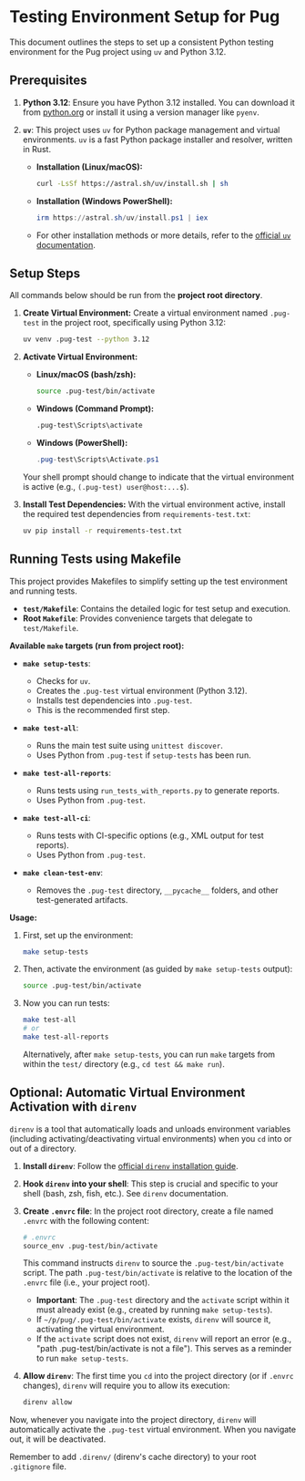 # Testing Environment Setup for Pug

This document outlines the steps to set up a consistent Python testing environment for the Pug project using `uv` and Python 3.12.

## Prerequisites

1.  **Python 3.12**: Ensure you have Python 3.12 installed. You can download it from [python.org](https://www.python.org/downloads/) or install it using a version manager like `pyenv`.
2.  **`uv`**: This project uses `uv` for Python package management and virtual environments. `uv` is a fast Python package installer and resolver, written in Rust.

    *   **Installation (Linux/macOS):**
        ```bash
        curl -LsSf https://astral.sh/uv/install.sh | sh
        ```
    *   **Installation (Windows PowerShell):**
        ```powershell
        irm https://astral.sh/uv/install.ps1 | iex
        ```
    *   For other installation methods or more details, refer to the [official `uv` documentation](https://astral.sh/uv).

## Setup Steps

All commands below should be run from the **project root directory**.

1.  **Create Virtual Environment:**
    Create a virtual environment named `.pug-test` in the project root, specifically using Python 3.12:
    ```bash
    uv venv .pug-test --python 3.12
    ```

2.  **Activate Virtual Environment:**
    *   **Linux/macOS (bash/zsh):**
        ```bash
        source .pug-test/bin/activate
        ```
    *   **Windows (Command Prompt):**
        ```cmd
        .pug-test\Scripts\activate
        ```
    *   **Windows (PowerShell):**
        ```powershell
        .pug-test\Scripts\Activate.ps1
        ```
    Your shell prompt should change to indicate that the virtual environment is active (e.g., `(.pug-test) user@host:...$`).

3.  **Install Test Dependencies:**
    With the virtual environment active, install the required test dependencies from `requirements-test.txt`:
    ```bash
    uv pip install -r requirements-test.txt
    ```

## Running Tests using Makefile

This project provides Makefiles to simplify setting up the test environment and running tests.

*   **`test/Makefile`**: Contains the detailed logic for test setup and execution.
*   **Root `Makefile`**: Provides convenience targets that delegate to `test/Makefile`.

**Available `make` targets (run from project root):**

*   **`make setup-tests`**:
    *   Checks for `uv`.
    *   Creates the `.pug-test` virtual environment (Python 3.12).
    *   Installs test dependencies into `.pug-test`.
    *   This is the recommended first step.

*   **`make test-all`**:
    *   Runs the main test suite using `unittest discover`.
    *   Uses Python from `.pug-test` if `setup-tests` has been run.

*   **`make test-all-reports`**:
    *   Runs tests using `run_tests_with_reports.py` to generate reports.
    *   Uses Python from `.pug-test`.

*   **`make test-all-ci`**:
    *   Runs tests with CI-specific options (e.g., XML output for test reports).
    *   Uses Python from `.pug-test`.

*   **`make clean-test-env`**:
    *   Removes the `.pug-test` directory, `__pycache__` folders, and other test-generated artifacts.

**Usage:**

1.  First, set up the environment:
    ```bash
    make setup-tests
    ```
2.  Then, activate the environment (as guided by `make setup-tests` output):
    ```bash
    source .pug-test/bin/activate
    ```
3.  Now you can run tests:
    ```bash
    make test-all
    # or
    make test-all-reports
    ```
    Alternatively, after `make setup-tests`, you can run `make` targets from within the `test/` directory (e.g., `cd test && make run`).

## Optional: Automatic Virtual Environment Activation with `direnv`

`direnv` is a tool that automatically loads and unloads environment variables (including activating/deactivating virtual environments) when you `cd` into or out of a directory.

1.  **Install `direnv`**: Follow the [official `direnv` installation guide](https://direnv.net/docs/installation.html).
2.  **Hook `direnv` into your shell**: This step is crucial and specific to your shell (bash, zsh, fish, etc.). See `direnv` documentation.
3.  **Create `.envrc` file**: In the project root directory, create a file named `.envrc` with the following content:
    ```sh
    # .envrc
    source_env .pug-test/bin/activate
    ```
    This command instructs `direnv` to source the `.pug-test/bin/activate` script. The path `.pug-test/bin/activate` is relative to the location of the `.envrc` file (i.e., your project root).
    *   **Important**: The `.pug-test` directory and the `activate` script within it must already exist (e.g., created by running `make setup-tests`).
    *   If `~/p/pug/.pug-test/bin/activate` exists, `direnv` will source it, activating the virtual environment.
    *   If the `activate` script does not exist, `direnv` will report an error (e.g., "path .pug-test/bin/activate is not a file"). This serves as a reminder to run `make setup-tests`.

4.  **Allow `direnv`**: The first time you `cd` into the project directory (or if `.envrc` changes), `direnv` will require you to allow its execution:
    ```bash
    direnv allow
    ```
Now, whenever you navigate into the project directory, `direnv` will automatically activate the `.pug-test` virtual environment. When you navigate out, it will be deactivated.

Remember to add `.direnv/` (direnv's cache directory) to your root `.gitignore` file.
